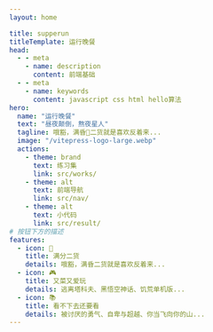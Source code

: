 ```yaml
---
layout: home

title: supperun
titleTemplate: 运行晚餐
head:
  - - meta
    - name: description
      content: 前端基础
  - - meta
    - name: keywords
      content: javascript css html hello算法
hero:
  name: "运行晚餐"
  text: "昼夜颠倒，熬夜星人"
  tagline: 哦豁，满昏💯二货就是喜欢反着来...
  image: "/vitepress-logo-large.webp"
  actions:
    - theme: brand
      text: 练习集
      link: src/works/
    - theme: alt
      text: 前端导航
      link: src/nav/
    - theme: alt
      text: 小代码
      link: src/result/
# 按钮下方的描述
features:
  - icon: 💯
    title: 满分二货
    details: 哦豁，满昏二货就是喜欢反着来...
  - icon: 🎮
    title: 又菜又爱玩
    details: 逃离塔科夫、黑悟空神话、饥荒单机版...
  - icon: 📚
    title: 看不下去还要看
    details: 被讨厌的勇气、自卑与超越、你当飞向你的山...
---
```


<home-under-line />
<confetti />
